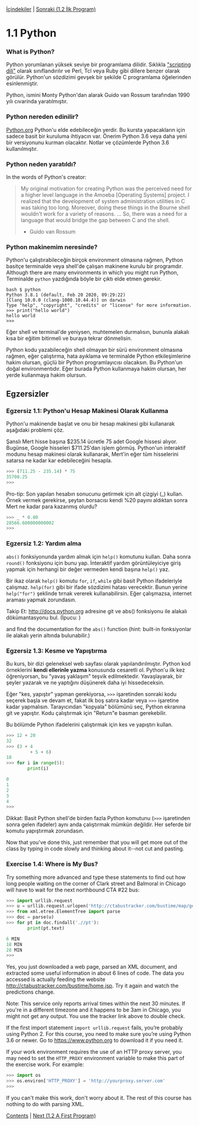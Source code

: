 [İçindekiler](../Contents_tr.md) \| [Sonraki (1.2 İlk Program)](02_Hello_world_tr.md)

# 1.1 Python

### What is Python?

Python yorumlanan yüksek seviye bir programlama dilidir.
Sıklıkla ["scripting dili"](https://en.wikipedia.org/wiki/Scripting_language) olarak
sınıflandırılır ve Perl, Tcl veya Ruby gibi dillere benzer olarak görülür.
Python'un sözdizimi gevşek bir şekilde C programlama öğelerinden esinlenmiştir.

Python, ismini Monty Python'dan alarak Guido van Rossum tarafından 1990 yılı cıvarinda yaratılmıştır.

### Python nereden edinilir?

[Python.org](https://www.python.org/) Python'u elde edebileceğin yerdir.
Bu kursta yapacakların için sadece basit bir kuruluma ihtiyacın var.
Önerim Python 3.6 veya daha yeni bir versiyonunu kurman olacaktır.
Notlar ve çözümlerde Python 3.6 kullanılmıştır.

### Python neden yaratıldı?

In the words of Python's creator:

> My original motivation for creating Python was the perceived need
> for a higher level language in the Amoeba [Operating Systems]
> project. I realized that the development of system administration
> utilities in C was taking too long. Moreover, doing these things in
> the Bourne shell wouldn't work for a variety of reasons. ... So,
> there was a need for a language that would bridge the gap between C
> and the shell.
>
> - Guido van Rossum

### Python makinemim neresinde?

Python'u çalıştırabileceğin birçok environment olmasına rağmen,
Python basitçe terminalde veya shell'de çalışan makinene kurulu bir programdır.
Although there are many environments in which you might run Python,
Terminalde `python` yazdığında böyle bir çıktı elde etmen gerekir.

```
bash $ python
Python 3.8.1 (default, Feb 20 2020, 09:29:22)
[Clang 10.0.0 (clang-1000.10.44.4)] on darwin
Type "help", "copyright", "credits" or "license" for more information.
>>> print("hello world")
hello world
>>>
```

Eğer shell ve terminal'de yeniysen, muhtemelen durmalısın,
bununla alakalı kısa bir eğitim bitirmeli ve buraya tekrar dönmelisin.

Python kodu yazabileceğin shell olmayan bir sürü environment olmasına rağmen,
eğer çalıştırma, hata ayıklama ve terminalde Python etkileşimlerine hakim olursan, güçlü bir Python programlayıcısı olacaksın.
Bu Python'un doğal environmentıdır. Eğer burada Python kullanmaya hakim olursan, her yerde kullanmaya hakim olursun.

## Egzersizler

### Egzersiz 1.1: Python'u Hesap Makinesi Olarak Kullanma

Python'u makinende başlat ve onu bir hesap makinesi gibi kullanarak aşağıdaki problemi çöz.

Şanslı Mert hisse başına $235.14 ücretle 75 adet Google hissesi alıyor.
Bugünse, Google hisseleri $711.25'dan işlem görmüş.
Python'un interaktif modunu hesap makinesi olarak kullanarak, Mert'in eğer tüm hisselerini satarsa ne kadar kar edebileceğini hesapla.

```python
>>> (711.25 - 235.14) * 75
35708.25
>>>
```

Pro-tip: Son yapılan hesabın sonucunu getirmek için alt çizgiyi (\_) kullan. Örnek vermek gerekirse, şeytan borsacısı kendi %20 payını aldıktan sonra Mert ne kadar para kazanmış olurdu?

```python
>>> _ * 0.80
28566.600000000002
>>>
```

### Egzersiz 1.2: Yardım alma

`abs()` fonksiyonunda yardım almak için `help()` komutunu kullan. Daha sonra `round()` fonksiyonu için bunu yap. İnteraktif yardım görüntüleyiciye giriş yapmak için herhangi bir değer vermeden kendi başına `help()` yaz.

Bir ikaz olarak `help()` komutu `for`, `if`, `while` gibi basit Python ifadeleriyle çalışmaz. `help(for)` gibi bir ifade sözdizimi hatası verecektir. Bunun yerine `help("for")` şeklinde tırnak vererek kullanabilirsin. Eğer çalışmazsa, internet araması yapmak zorundasın.

Takip Et: <http://docs.python.org> adresine git ve abs() fonksiyonu ile alakalı dökümantasyonu bul. (İpucu: )

and find the documentation for
the `abs()` function (hint: built-in fonksiyonlar ile alakalı yerin altında bulunabilir.)

### Egzersiz 1.3: Kesme ve Yapıştırma

Bu kurs, bir dizi geleneksel web sayfası olarak yapılandırılmıştır. Python kod örneklerini **kendi ellerinle yazma** konusunda cesaretli ol. Python'u ilk kez öğreniyorsan,
bu "yavaş yaklaşım" teşvik edilmektedir. Yavaşlayarak, bir şeyler yazarak ve ne yaptığını düşünerek daha iyi hissedeceksin.

Eğer "kes, yapıştır" yapman gerekiyorsa, `>>>` işaretinden sonraki kodu seçerek başla ve devam et, fakat ilk boş satıra kadar veya `>>>` işaretine kadar yapmalısın. Tarayıcından "kopyala" bölümünü seç, Python ekranına git ve yapıştır. Kodu çalıştırmak için "Return"e basman gerekebilir.

Bu bölümde Python ifadelerini çalıştırmak için kes ve yapıştırı kullan.

```python
>>> 12 + 20
32
>>> (3 + 4
         + 5 + 6)
18
>>> for i in range(5):
        print(i)

0
1
2
3
4
>>>
```

Dikkat: Basit Python shell'de birden fazla Python komutunu (`>>>` işaretinden sonra gelen ifadeler) aynı anda çalıştırmak mümkün değildir. Her seferde bir komutu yapıştırmak zorundasın.

Now that you've done this, just remember that you will get more out of
the class by typing in code slowly and thinking about it--not cut and pasting.

### Exercise 1.4: Where is My Bus?

Try something more advanced and type these statements to find out how
long people waiting on the corner of Clark street and Balmoral in
Chicago will have to wait for the next northbound CTA \#22 bus:

```python
>>> import urllib.request
>>> u = urllib.request.urlopen('http://ctabustracker.com/bustime/map/getStopPredictions.jsp?stop=14791&route=22')
>>> from xml.etree.ElementTree import parse
>>> doc = parse(u)
>>> for pt in doc.findall('.//pt'):
        print(pt.text)

6 MIN
18 MIN
28 MIN
>>>
```

Yes, you just downloaded a web page, parsed an XML document, and
extracted some useful information in about 6 lines of code. The data
you accessed is actually feeding the website
<http://ctabustracker.com/bustime/home.jsp>. Try it again and watch
the predictions change.

Note: This service only reports arrival times within the next 30 minutes.
If you're in a different timezone and it happens to be 3am in Chicago, you
might not get any output. You use the tracker link above to double check.

If the first import statement `import urllib.request` fails, you’re
probably using Python 2. For this course, you need to make sure you’re
using Python 3.6 or newer. Go to <https://www.python.org> to download
it if you need it.

If your work environment requires the use of an HTTP proxy server, you may need
to set the `HTTP_PROXY` environment variable to make this part of the
exercise work. For example:

```python
>>> import os
>>> os.environ['HTTP_PROXY'] = 'http://yourproxy.server.com'
>>>
```

If you can't make this work, don't worry about it. The rest of this course
has nothing to do with parsing XML.

[Contents](../Contents_tr.md) \| [Next (1.2 A First Program)](02_Hello_world_tr.md)
